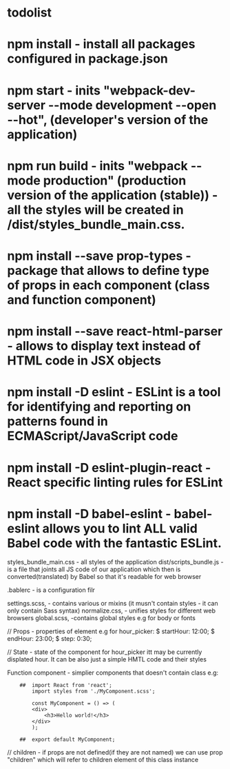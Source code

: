 # todolist

# npm install - install all packages configured in package.json
# npm start - inits "webpack-dev-server --mode development --open --hot", (developer's version of the application)
# npm run build - inits "webpack --mode production" (production version of the application (stable)) - all the styles will be created in /dist/styles_bundle_main.css.
# npm install --save prop-types - package that allows to define type of props in each component (class and function component)
# npm install --save react-html-parser - allows to display text instead of HTML code in JSX objects
# npm install -D eslint - ESLint is a tool for identifying and reporting on patterns found in ECMAScript/JavaScript code
# npm install -D eslint-plugin-react - React specific linting rules for ESLint
# npm install -D babel-eslint - babel-eslint allows you to lint ALL valid Babel code with the fantastic ESLint.

styles_bundle_main.css - all styles of the application
dist/scripts_bundle.js - is a file that joints all JS code of our application which then is converted(translated) by Babel so that it's readable for web browser

.bablerc - is a configuration filr

settings.scss, - contains various or mixins (it musn't contain styles - it can only contain Sass syntax)
normalize.css, - unifies styles for different web browsers
global.scss, -contains global styles e.g for body or fonts

// Props - properties of element e.g for hour_picker:
    $ startHour: 12:00;
    $ endHour: 23:00;
    $ step: 0:30;

// State - state of the component for hour_picker itt may be currently displated hour.
It can be also just a simple HMTL code and their styles

Function component - simplier components that doesn't contain class e.g:

        ##  import React from 'react';
            import styles from './MyComponent.scss';

            const MyComponent = () => (
            <div>
                <h3>Hello world!</h3>
            </div>
            );

        ##  export default MyComponent;


// children - if props are not defined(if they are not named) we can use prop "children" which will refer to children element of this class instance